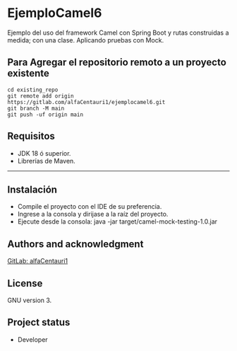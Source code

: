 # EjemploCamel6

Ejemplo del uso del framework Camel con Spring Boot y rutas construidas a medida; con una clase. Aplicando pruebas con 
Mock.

## Para Agregar el repositorio remoto a un proyecto existente
```
cd existing_repo
git remote add origin https://gitlab.com/alfaCentauri1/ejemplocamel6.git
git branch -M main
git push -uf origin main
```

## Requisitos

* JDK 18 ó superior.
* Librerías de Maven.

***

## Instalación
* Compile el proyecto con el IDE de su preferencia.
* Ingrese a la consola y dirijase a la raíz del proyecto.
* Ejecute desde la consola: java -jar target/camel-mock-testing-1.0.jar

## Authors and acknowledgment
[GitLab: alfaCentauri1](https://gitlab.com/alfaCentauri1)

## License
GNU version 3.

## Project status
* Developer